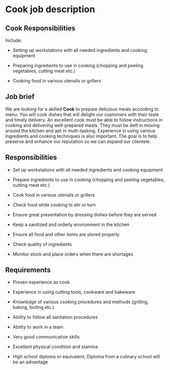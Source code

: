 # Cook job description


## Cook Responsibilities

Include:

* Setting up workstations with all needed ingredients and cooking equipment

* Preparing ingredients to use in cooking (chopping and peeling vegetables, cutting meat etc.)

* Cooking food in various utensils or grillers


## Job brief

We are looking for a skilled <b>Cook</b> to prepare delicious meals according to menu. You will cook dishes that will delight our customers with their taste and timely delivery.
An excellent cook must be able to follow instructions in cooking and delivering well-prepared meals. They must be deft in moving around the kitchen and apt in multi-tasking. Experience in using various ingredients and cooking techniques is also important.
The goal is to help preserve and enhance our reputation so we can expand our clientele.


## Responsibilities

* Set up workstations with all needed ingredients and cooking equipment

* Prepare ingredients to use in cooking (chopping and peeling vegetables, cutting meat etc.)

* Cook food in various utensils or grillers

* Check food while cooking to stir or turn

* Ensure great presentation by dressing dishes before they are served

* Keep a sanitized and orderly environment in the kitchen

* Ensure all food and other items are stored properly

* Check quality of ingredients

* Monitor stock and place orders when there are shortages


## Requirements

* Proven experience as cook

* Experience in using cutting tools, cookware and bakeware

* Knowledge of various cooking procedures and methods (grilling, baking, boiling etc.)

* Ability to follow all sanitation procedures

* Ability to work in a team

* Very good communication skills

* Excellent physical condition and stamina

* High school diploma or equivalent; Diploma from a culinary school will be an advantage
